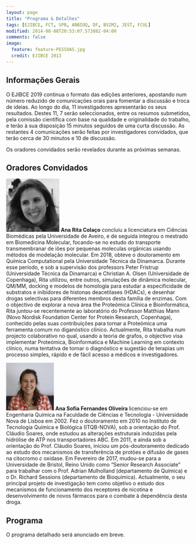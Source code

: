```yaml
---
layout: page
title: "Programa & Detalhes"
tags: [EJIBCE, FCT, SPB, ANBIOQ, DF, BSIM2, JEST, FCUL]
modified: 2014-08-08T20:53:07.573882-04:00
comments: false
image:
  feature: feature-PESSOAS.jpg
  credit: EJIBCE 2013
---
```


## Informações Gerais
O EJIBCE 2019 continua o formato das edições anteriores, apostando num número reduzido de comunicações orais para fomentar a discussão e troca de ideias. Ao longo do dia, 11 investigadores apresentarão os seus resultados. Destes 11, 7 serão seleccionados, entre os resumos submetidos, pela comissão científica com base na qualidade e originalidade do trabalho, e terão à sua disposição 15 minutos seguidos de uma curta discussão. As restantes 4 comunicações serão feitas por investigadores convidados, que terão cerca de 30 minutos e 10 de discussão.

Os oradores convidados serão revelados durante as próximas semanas.

## Oradores Convidados
<p style="min-height: 130px; text-indent: 0;">
<img src="/images/pessoas/foto_ana_rita_colaco.jpg" class="mugshot" />
<strong>Ana Rita Colaço</strong> concluiu a licenciatura em Ciências Biomédicas pela Universidade de Aveiro, e de seguida integrou o mestrado em Biomedicina Molecular, focando-se no estudo do transporte transmembranar de iões por pequenas moleculas orgânicas usando métodos de modelação molecular. Em 2018, obteve o doutoramento em Química Computational pela Universidade Técnica da Dinamarca. Durante esse período, e sob a supervisão dos professors Peter Fristrup (Universidade Técnica da Dinamarca) e Christian A. Olsen (Universidade de Copenhaga), Rita utilizou, entre outros, simulações de dinâmica molecular, QM/MM, docking e modelos de homologia para estudar a especificidade de substratos e inibidores de histonas deacetilases (HDACs), e desenhar drogas selectivas para diferentes membros desta família de enzimas. Com o objectivo de explorar a nova área the Proteómica Clínica e Bioinformática, Rita juntou-se recentemente ao laboratório do Professor Matthias Mann (Novo Nordisk Foundation Center for Protein Research, Copenhaga), conhecido pelas suas contribuições para tornar a Proteómica uma ferramenta comum no diganóstico clínico. Actualmente, Rita trabalha num projecto colaborativo no qual, usando a teoria de grafos, o objectivo visa implementar Proteómica, Bioinformatica e Machine Learning em contexto clínico, numa tentativa de tornar o diagnóstico e sugestão de terapias um processo simples, rápido e de fácil acesso a médicos e investigadores. </p> 

<p style="min-height: 130px; text-indent: 0;">
<img src="/images/pessoas/foto_asfo.JPG" class="mugshot" />
<strong> Ana Sofia Fernandes Oliveira </strong> licenciou-se em Engenharia Química na Faculdade de Ciências e Tecnologia - Universidade Nova de Lisboa em 2002. Fez o doutoramento em 2010 no Instituto de Tecnologia Química e Biológica (ITQB-NOVA), sob a orientação do Prof. Cláudio Soares, onde estudou as alterações estruturais induzidas pela hidrólise de ATP nos transportadores ABC. Em 2011, e ainda sob a orientação do Prof. Cláudio Soares, iniciou um pós-doutoramento dedicado ao estudo dos mecanismos de transferência de protões e difusão de gases na citocromo <i>c</i> oxidase. Em Fevereiro de 2017, mudou-se para a Universidade de Bristol, Reino Unido como “Senior Research Associate” para trabalhar com o Prof. Adrian Mulholland (departamento de Química) e o Dr. Richard Sessions (departamento de Bioquímica). Actualmente, o seu principal projeto de investigação tem como objetivo o estudo dos mecanismos de funcionamento dos receptores de nicotina e desenvolvimento de novos fármacos para o combate à dependência desta droga. </p>

## Programa
O programa detalhado será anunciado em breve.
